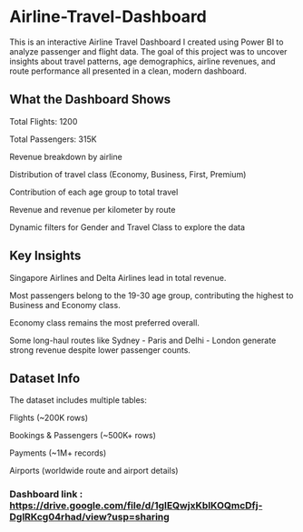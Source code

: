 # Airline-Travel-Dashboard
This is an interactive Airline Travel Dashboard I created using Power BI to analyze passenger and flight data. The goal of this project was to uncover insights about travel patterns, age demographics, airline revenues, and route performance all presented in a clean, modern dashboard.


## What the Dashboard Shows

Total Flights: 1200

Total Passengers: 315K

Revenue breakdown by airline

Distribution of travel class (Economy, Business, First, Premium)

Contribution of each age group to total travel

Revenue and revenue per kilometer by route

Dynamic filters for Gender and Travel Class to explore the data


## Key Insights

Singapore Airlines and Delta Airlines lead in total revenue.

Most passengers belong to the 19-30 age group, contributing the highest to Business and Economy class.

Economy class remains the most preferred overall.

Some long-haul routes like Sydney - Paris and Delhi - London generate strong revenue despite lower passenger counts.


## Dataset Info 

The dataset includes multiple tables:

Flights (~200K rows)

Bookings & Passengers (~500K+ rows)

Payments (~1M+ records)

Airports (worldwide route and airport details)


### Dashboard link : https://drive.google.com/file/d/1gIEQwjxKbIKOQmcDfj-DglRKcg04rhad/view?usp=sharing
